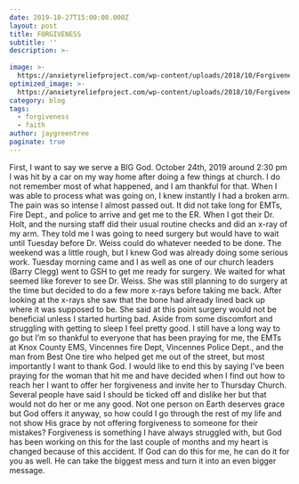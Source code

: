 ```yaml
---
date: 2019-10-27T15:00:00.000Z
layout: post
title: FORGIVENESS
subtitle: ''
description: >-
  
image: >-
  https://anxietyreliefproject.com/wp-content/uploads/2018/10/Forgiveness-860x553.jpg
optimized_image: >-
  https://anxietyreliefproject.com/wp-content/uploads/2018/10/Forgiveness-860x553.jpg
category: blog
tags:
  - forgiveness
  - faith
author: jaygreentree
paginate: true
---
```

First, I want to say we serve a BIG God. October 24th, 2019 around 2:30 pm I was hit by a car on my way home after doing a few things at church. I do not remember most of what happened, and I am thankful for that. When I was able to process what was going on, I knew instantly I had a broken arm. The pain was so intense I almost passed out. It did not take long for EMTs, Fire Dept., and police to arrive and get me to the ER. When I got their Dr. Holt, and the nursing staff did their usual routine checks and did an x-ray of my arm. They told me I was going to need surgery but would have to wait until Tuesday before Dr. Weiss could do whatever needed to be done. The weekend was a little rough, but I knew God was already doing some serious work. Tuesday morning came and I as well as one of our church leaders (Barry Clegg) went to GSH to get me ready for surgery. We waited for what seemed like forever to see Dr. Weiss. She was still planning to do surgery at the time but decided to do a few more x-rays before taking me back. After looking at the x-rays she saw that the bone had already lined back up where it was supposed to be. She said at this point surgery would not be beneficial unless I started hurting bad. Aside from some discomfort and struggling with getting to sleep I feel pretty good. I still have a long way to go but I’m so thankful to everyone that has been praying for me, the EMTs at Knox County EMS, Vincennes fire Dept, Vincennes Police Dept., and the man from Best One tire who helped get me out of the street, but most importantly I want to thank God. I would like to end this by saying I’ve been praying for the woman that hit me and have decided when I find out how to reach her I want to offer her forgiveness and invite her to Thursday Church. Several people have said I should be ticked off and dislike her but that would not do her or me any good. Not one person on Earth deserves grace but God offers it anyway, so how could I go through the rest of my life and not show His grace by not offering forgiveness to someone for their mistakes? Forgiveness is something I have always struggled with, but God has been working on this for the last couple of months and my heart is changed because of this accident. If God can do this for me, he can do it for you as well. He can take the biggest mess and turn it into an even bigger message.